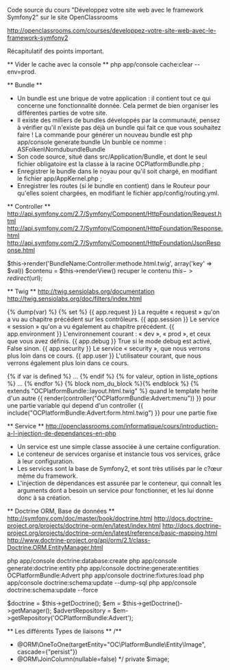Code source du cours "Développez votre site web avec le framework Symfony2" sur le site OpenClassrooms

http://openclassrooms.com/courses/developpez-votre-site-web-avec-le-framework-symfony2

Récapitulatif des points important.

** Vider le cache avec la console **
php app/console cache:clear --env=prod.

** Bundle **
- Un bundle est une brique de votre application : il contient tout ce qui concerne une fonctionnalité donnée. Cela permet de bien organiser les différentes parties de votre site.
- Il existe des milliers de bundles développés par la communauté, pensez à vérifier qu'il n'existe pas déjà un bundle qui fait ce que vous souhaitez faire !
La commande pour générer un nouveau bundle est 
php app/console generate:bundle
Un bunble ce nomme :  ASFolken\NomdubundleBundle
- Son code source, situé dans src/Application/Bundle, et dont le seul fichier obligatoire est la classe à la racine OCPlatformBundle.php ;
- Enregistrer le bundle dans le noyau pour qu'il soit chargé, en modifiant le fichier app/AppKernel.php ;
- Enregistrer les routes (si le bundle en contient) dans le Routeur pour qu'elles soient chargées, en modifiant le fichier app/config/routing.yml.


** Controller **
http://api.symfony.com/2.7/Symfony/Component/HttpFoundation/Request.html
http://api.symfony.com/2.7/Symfony/Component/HttpFoundation/Response.html
http://api.symfony.com/2.7/Symfony/Component/HttpFoundation/JsonResponse.html

$this->render('BundleName:Controller:methode.html.twig', array('key' => $val))
$contenu = $this->renderView() recuper le contenu
$this->redirect($url);

** Twig **
http://twig.sensiolabs.org/documentation
http://twig.sensiolabs.org/doc/filters/index.html

{% dump(var) %}
{% set %}
{{ app.request }} La requête « request » qu'on a vu au chapitre précédent sur les contrôleurs.
{{ app.session }} Le service « session » qu'on a vu également au chapitre précédent.
{{ app.environment }} L'environnement courant : « dev », « prod », et ceux que vous avez définis.
{{ app.debug }} True si le mode debug est activé, False sinon.
{{ app.security }} Le service « security », que nous verrons plus loin dans ce cours.
{{ app.user }} L'utilisateur courant, que nous verrons également plus loin dans ce cours.

{% if var is defined %} … {% endif %}
{% for valeur, option in liste_options %} ... {% endfor %}
{% block nom_du_block %}{% endblock %}
{% extends "OCPlatformBundle::layout.html.twig" %}        quand le template herite d'un autre
{{ render(controller("OCPlatformBundle:Advert:menu")) }}  pour une partie variable qui depend d'un controller
{{ include("OCPlatformBundle:Advert:form.html.twig") }}   pour une partie fixe

** Service **
http://openclassrooms.com/informatique/cours/introduction-a-l-injection-de-dependances-en-php
- Un service est une simple classe associée à une certaine configuration.
- Le conteneur de services organise et instancie tous vos services, grâce à leur configuration.
- Les services sont la base de Symfony2, et sont très utilisés par le c?œur même du framework.
- L'injection de dépendances est assurée par le conteneur, qui connaît les arguments dont a besoin un service pour fonctionner, et les lui donne donc à sa création.

** Doctrine ORM, Base de données **
http://symfony.com/doc/master/book/doctrine.html
http://docs.doctrine-project.org/projects/doctrine-orm/en/latest/index.html
http://docs.doctrine-project.org/projects/doctrine-orm/en/latest/reference/basic-mapping.html
http://www.doctrine-project.org/api/orm/2.1/class-Doctrine.ORM.EntityManager.html

php app/console doctrine:database:create
php app/console generate:doctrine:entity
php app/console doctrine:generate:entities OCPlatformBundle:Advert
php app/console doctrine:fixtures:load
php app/console doctrine:schema:update --dump-sql
php app/console doctrine:schema:update --force

$doctrine = $this->getDoctrine();
$em = $this->getDoctrine()->getManager();
$advertRepository = $em->getRepository('OCPlatformBundle:Advert');

** Les différents Types de liaisons **
/**
  * @ORM\OneToOne(targetEntity="OC\PlatformBundle\Entity\Image", cascade={"persist"})
  * @ORM\JoinColumn(nullable=false)
  */
private $image;

